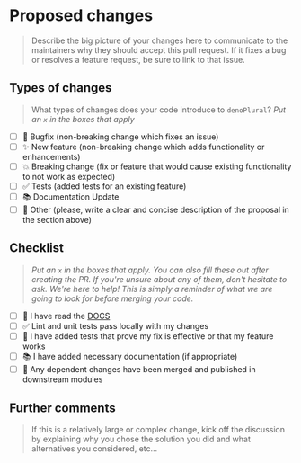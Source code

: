 # Proposed changes

> Describe the big picture of your changes here to communicate to the maintainers why they should accept this pull request. If it fixes a bug or resolves a feature request, be sure to link to that issue.

## Types of changes

> What types of changes does your code introduce to `denoPlural`?
> _Put an `x` in the boxes that apply_

- [ ] 🐛 Bugfix (non-breaking change which fixes an issue)
- [ ] ✨ New feature (non-breaking change which adds functionality or enhancements)
- [ ] 💥 Breaking change (fix or feature that would cause existing functionality to not work as expected)
- [ ] ✅ Tests (added tests for an existing feature)
- [ ] 📚 Documentation Update
- [ ] 🙌 Other (please, write a clear and concise description of the proposal in the section above)

## Checklist

> _Put an `x` in the boxes that apply. You can also fill these out after creating the PR. If you're unsure about any of them, don't hesitate to ask. We're here to help! This is simply a reminder of what we are going to look for before merging your code._

- [ ] 👀 I have read the [DOCS](https://github.com/mauroerta/deno-plural/blob/master/README.md)
- [ ] ✅ Lint and unit tests pass locally with my changes
- [ ] 🧪 I have added tests that prove my fix is effective or that my feature works
- [ ] 📚 I have added necessary documentation (if appropriate)
- [ ] 🔀 Any dependent changes have been merged and published in downstream modules

## Further comments

> If this is a relatively large or complex change, kick off the discussion by explaining why you chose the solution you did and what alternatives you considered, etc...
